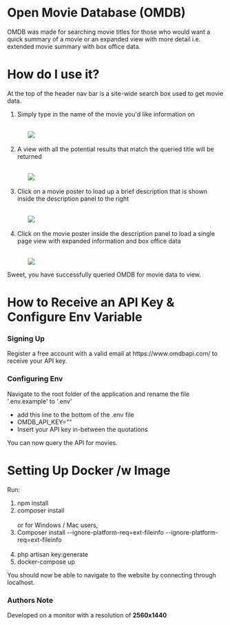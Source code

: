 # Open Movie Database (OMDB)
<p>OMDB was made for searching movie titles for those who would want a quick summary of a movie or an expanded view with more detail i.e. extended movie summary with box office data.</p>

<h1>How do I use it?</h1>
<p>At the top of the header nav bar is a site-wide search box used to get movie data.</p>
<ol>
    <li>Simply type in the name of the movie you'd like information on</li>
    <br>
        <ul><image src="https://i.imgur.com/KkMmV6H.png"></image></ul>
    <br>
    <li>A view with all the potential results that match the queried title will be returned</li>
    <br>
        <ul><image src="https://i.imgur.com/LMb1wAl.png"></image></ul>
    <br>
    <li>Click on a movie poster to load up a brief description that is shown inside the description panel to the right</li>
    <br>
        <ul><image src="https://i.imgur.com/DqznhtC.png"></image></ul>
    <br>
    <li>Click on the movie poster inside the description panel to load a single page view with expanded information and box office data</li>
    <br>     
    <ul><image src="https://i.imgur.com/syRHuDq.png"></image></ul>
</ol>
<p>Sweet, you have successfully queried OMDB for movie data to view.</p>

<h1>How to Receive an API Key & Configure Env Variable</h1>
<h3>Signing Up</h3>
<p>Register a free account with a valid email at https://www.omdbapi.com/ to receive your API key.</p>
<h3>Configuring Env</h3>

Navigate to the root folder of the application and rename the file '.env.example' to '.env' 
  - add this line to the bottom of the .env file
  - OMDB_API_KEY=""
  - Insert your API key in-between the quotations

You can now query the API for movies.

<h1>Setting Up Docker /w Image</h1>
Run:
<ol>
    <li>npm install</li>
    <li>composer install</li>
<br>
or for Windows / Mac users,
<li>Composer install --ignore-platform-req=ext-fileinfo --ignore-platform-req=ext-fileinfo</li>
<br>
<li>php artisan key:generate</li>

<li>docker-compose up</li>
</ol>

You should now be able to navigate to the website by connecting through localhost. 

<h3>Authors Note</h3>
<p>Developed on a monitor with a resolution of <b>2560x1440</b></p>



